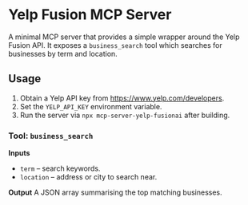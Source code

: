 # Yelp Fusion MCP Server

A minimal MCP server that provides a simple wrapper around the Yelp Fusion API.
It exposes a `business_search` tool which searches for businesses by term and location.

## Usage

1. Obtain a Yelp API key from <https://www.yelp.com/developers>.
2. Set the `YELP_API_KEY` environment variable.
3. Run the server via `npx mcp-server-yelp-fusionai` after building.

### Tool: `business_search`

**Inputs**
- `term` – search keywords.
- `location` – address or city to search near.

**Output**
A JSON array summarising the top matching businesses.

